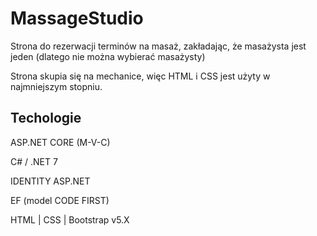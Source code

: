 <h1>MassageStudio</h1>
<p>Strona do rezerwacji terminów na masaż, zakładając, że masażysta jest jeden (dlatego nie można wybierać masażysty)</p>
<p>Strona skupia się na mechanice, więc HTML i CSS jest użyty w najmniejszym stopniu.</p>
<h2>Techologie</h2>
<p>ASP.NET CORE (M-V-C)</p>
<p>C# / .NET 7</p>
<p>IDENTITY ASP.NET</p>
<p>EF (model CODE FIRST)</p>
<p>HTML | CSS | Bootstrap v5.X</p>
